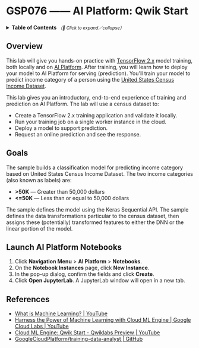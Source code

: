 # GSP076 —— AI Platform: Qwik Start

<details>
  <summary>
    <strong>Table of Contents</strong>
    <small><em>（🔎 Click to expand／collapse）</em></small>
  </summary>

- [Overview](#overview)
- [Goals](#goals)
- [Launch AI Platform Notebooks](#launch-ai-platform-notebooks)
- [References](#references)

</details>

## Overview

This lab will give you hands-on practice with [TensorFlow 2.x](https://www.tensorflow.org/) model training, both locally and on [AI Platform](https://cloud.google.com/ai-platform/docs/). After training, you will learn how to deploy your model to AI Platform for serving (prediction). You'll train your model to predict income category of a person using the [United States Census Income Dataset](https://archive.ics.uci.edu/ml/datasets/Census+Income).

This lab gives you an introductory, end-to-end experience of training and prediction on AI Platform. The lab will use a census dataset to:

- Create a TensorFlow 2.x training application and validate it locally.
- Run your training job on a single worker instance in the cloud.
- Deploy a model to support prediction.
- Request an online prediction and see the response.

## Goals

The sample builds a classification model for predicting income category based on United States Census Income Dataset. The two income categories (also known as labels) are:

- **>50K** — Greater than 50,000 dollars
- **<=50K** — Less than or equal to 50,000 dollars

The sample defines the model using the Keras Sequential API. The sample defines the data transformations particular to the census dataset, then assigns these (potentially) transformed features to either the DNN or the linear portion of the model.

## Launch AI Platform Notebooks

1. Click **Navigation Menu** > **AI Platform** > **Notebooks**.
2. On the **Notebook Instances** page, click **New Instance**.
3. In the pop-up dialog, confirm the fields and click **Create**.
4. Click **Open JupyterLab**. A JupyterLab window will open in a new tab.

## References

- [What is Machine Learning? | YouTube](https://www.youtube.com/watch?v=HcqpanDadyQ)
- [Harness the Power of Machine Learning with Cloud ML Engine | Google Cloud Labs | YouTube](https://www.youtube.com/watch?v=m0rqccviLNM)
- [Cloud ML Engine: Qwik Start - Qwiklabs Preview | YouTube](https://www.youtube.com/watch?v=ZhQK0glTLg0)
- [GoogleCloudPlatform/training-data-analyst | GitHub](https://github.com/GoogleCloudPlatform/training-data-analyst)